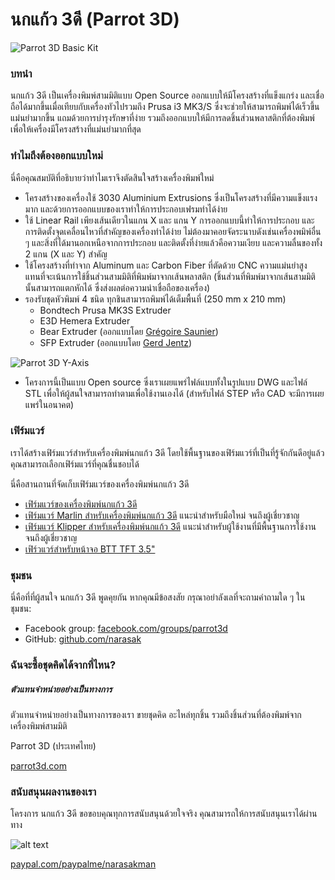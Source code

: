 # นกแก้ว 3ดี (Parrot 3D)
![Parrot 3D Basic Kit](https://github.com/narasak/parrot_3d/blob/master/img/Parrot_3D_Basic_Kit.jpg?raw=true)

### บทนำ
นกแก้ว 3ดี เป็นเครื่องพิมพ์สามมิติแบบ Open Source ออกแบบให้มีโครงสร้างที่แข็งแกร่ง และเชื่อถือได้มากขึ้นเมื่อเทียบกับเครื่องทัวไปรวมถึง Prusa i3 MK3/S ซึ่งจะช่วยให้สามารถพิมพ์ได้เร็วขึ้น แม่นยำมากขึ้น แถมด้วยการบำรุงรักษาที่ง่าย รวมถึงออกแบบให้มีการลดชิ้นส่วนพลาสติกที่ต้องพิมพ์เพื่อให้เครื่องมีโครงสร้างที่แม่นยำมากที่สุด

### ทำไมถึงต้องออกแบบใหม่
นี่คือคุณสมบัติที่อธิบายว่าทำไมเราจึงตัดสินใจสร้างเครื่องพิมพ์ใหม่

* โครงสร้างของเครื่องใช้ 3030 Aluminium Extrusions ซึ่งเป็นโครงสร้างที่มีความแข็งแรงมาก และด้วยการออกแบบของเราทำให้การประกอบเฟรมทำได้ง่าย
* ใช้ Linear Rail เพียงเส้นเดียวในแกน X และ แกน Y การออกแบบนี้ทำให้การประกอบ และการติดตั้งจุดเคลื่อนไหวที่สำคัญของเครื่องทำได้ง่าย ไม่ต้องมาคอยจัดระนาบดังเช่นเครื่องพมิพ์อื่น ๆ และสิ่งที่ได้มานอกเหนือจากการประกอบ และติดตั้งที่ง่ายแล้วคือความเงียบ และความลื่นของทั้ง 2 แกน (X และ Y) สำคัญ
* ใช้โครงสร้างที่ทำจาก Aluminum และ Carbon Fiber ที่ตัดด้วย CNC ความแม่นยำสูงแทนที่จะเน้นการใช้ชิ้นส่วนสามมิติที่พิมพ์มาจากเส้นพลาสติก (ชิ้นส่วนที่พิมพ์มาจากเส้นสามมิตินั้นสามารถแตกหักได้ ซึ่งส่งผลต่อความน่าเชื่อถือของเครื่อง)
* รองรับชุดหัวพิมพ์ 4 ชนิด ทุกชินสามารถพิมพ์ได้เต็มพื้นที่ (250 mm x 210 mm)
    * Bondtech Prusa MK3S Extruder
    * E3D Hemera Extruder
    * Bear Extruder (ออกแบบโดย [Grégoire Saunier](https://github.com/gregsaun/bear_extruder_and_x_axis))
    * SFP Extruder (ออกแบบโดย [Gerd Jentz](https://github.com/gerdj/RedBear/tree/master/SFP_Extruder?fbclid=IwAR3Uj-65sifwO2yWpbCwoKYdIusArH3cBH_lzmMJN2WZawB7Bh3vTl2CO8A))
    
![Parrot 3D Y-Axis](https://github.com/narasak/parrot_3d/blob/master/img/Parrot_3D_Y-Axis_Small.jpg?raw=true)
* โครงการนี้เป็นแบบ Open source ซึ่งเราเผยแพร่ไฟล์แบบทั้งในรูปแบบ DWG และไฟล์ STL เพื่อให้ผู้สนใจสามารถทำตามเพื่อใช้งานเองได้ (สำหรับไฟล์ STEP หรือ CAD จะมีการเผยแพร่ในอนาคต)

### เฟิร์มแวร์
เราได้สร้างเฟิร์มแวร์สำหรับเครื่องพิมพ์นกแก้ว 3ดี โดยใช้พื้นฐานของเฟิร์มแวร์ที่เป็นที่รู้จักกันดีอยู่แล้ว คุณสามารถเลือกเฟิร์มแวร์ที่คุณชื่นชอบได้

นี่คือสานถานที่จัดเก็บเฟิร์มแวร์ของเครื่องพิมพ์นกแก้ว 3ดี

* [เฟิร์มแวร์ของเครื่องพิมพ์นกแก้ว 3ดี](https://github.com/narasak/parrot_3d_firmware)
* [เฟิร์มแวร์ Marlin สำหรับเครื่องพิมพ์นกแก้ว 3ดี](https://github.com/narasak/parrot_3d_firmware) แนะนำสำหรับมือใหม่ จนถึงผู้เชี่ยวชาญ
* [เฟิร์มแวร์ Klipper สำหรับเครื่องพิมพ์นกแก้ว 3ดี](https://github.com/narasak/parrot_3d_klipper_firmware) แนะนำสำหรับผู้ใช้งานที่มีพื้นฐานการใช้งาน จนถึงผู้เชี่ยวชาญ
* [เฟิร์วแวร์สำหรับหน้าจอ BTT TFT 3.5"](https://github.com/narasak/parrot_3d_tft35_firmware)

### ชุมชน
นี่คือที่ที่ผู้สนใจ นกแก้ว 3ดี พูดคุยกัน หากคุณมีข้อสงสัย กรุณาอย่าลังเลที่จะถามคำถามใด ๆ ในชุมชน:
* Facebook group: [facebook.com/groups/parrot3d](https://www.facebook.com/groups/parrot3d)
* GitHub: [github.com/narasak](https://github.com/narasak)

### ฉันจะซื้อชุดคิดได้จากที่ไหน?
##### ตัวแทนจำหน่ายอย่างเป็นทางการ

ตัวแทนจำหน่ายอย่างเป็นทางการของเรา ขายชุดคิด อะไหล่ทุกชิ้น รวมถึงชิ้นส่วนที่ต้องพิมพ์จากเครื่องพิมพ์สามมิติ

Parrot 3D (ประเทศไทย)
 
[parrot3d.com](https://www.parrot3d.com)

### สนับสนุนผลงานของเรา

โครงการ นกแก้ว 3ดี ขอขอบคุณทุกการสนับสนุนด้วยใจจริง คุณสามารถให้การสนับสนุนเราได้ผ่านทาง


![alt text](https://www.paypalobjects.com/webstatic/mktg/logo/pp_cc_mark_111x69.jpg "PayPal Logo")

[paypal.com/paypalme/narasakman](https://www.paypal.com/paypalme/narasakman)
